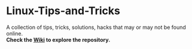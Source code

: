# Linux-Tips-and-Tricks
A collection of tips, tricks, solutions, hacks that may or may not be found online.   
**Check the [Wiki](https://github.com/nithishkgnani/P4_Projects/wiki) to explore the repository.**